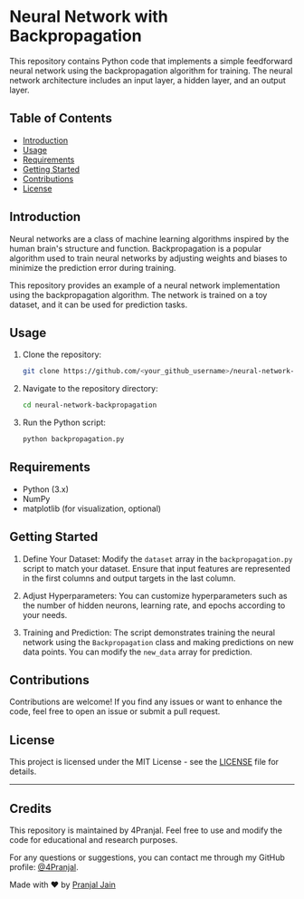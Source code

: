 # Neural Network with Backpropagation

This repository contains Python code that implements a simple feedforward neural network using the backpropagation algorithm for training. The neural network architecture includes an input layer, a hidden layer, and an output layer.

## Table of Contents
- [Introduction](#introduction)
- [Usage](#usage)
- [Requirements](#requirements)
- [Getting Started](#getting-started)
- [Contributions](#contributions)
- [License](#license)

## Introduction
Neural networks are a class of machine learning algorithms inspired by the human brain's structure and function. Backpropagation is a popular algorithm used to train neural networks by adjusting weights and biases to minimize the prediction error during training.

This repository provides an example of a neural network implementation using the backpropagation algorithm. The network is trained on a toy dataset, and it can be used for prediction tasks.

## Usage
1. Clone the repository:
   ```sh
   git clone https://github.com/<your_github_username>/neural-network-backpropagation.git
   ```
2. Navigate to the repository directory:
   ```sh
   cd neural-network-backpropagation
   ```
3. Run the Python script:
   ```sh
   python backpropagation.py
   ```

## Requirements
- Python (3.x)
- NumPy
- matplotlib (for visualization, optional)

## Getting Started
1. Define Your Dataset: Modify the `dataset` array in the `backpropagation.py` script to match your dataset. Ensure that input features are represented in the first columns and output targets in the last column.

2. Adjust Hyperparameters: You can customize hyperparameters such as the number of hidden neurons, learning rate, and epochs according to your needs.

3. Training and Prediction: The script demonstrates training the neural network using the `Backpropagation` class and making predictions on new data points. You can modify the `new_data` array for prediction.

## Contributions
Contributions are welcome! If you find any issues or want to enhance the code, feel free to open an issue or submit a pull request.

## License
This project is licensed under the MIT License - see the [LICENSE](LICENSE) file for details.

---
## Credits

This repository is maintained by 4Pranjal. Feel free to use and modify the code for educational and research purposes.

For any questions or suggestions, you can contact me through my GitHub profile: [@4Pranjal](https://github.com/4Pranjal).

Made with ❤️ by [Pranjal Jain](https://github.com/4Pranjal)
